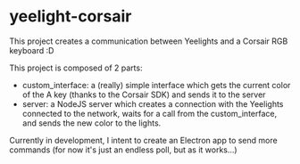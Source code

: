 # yeelight-corsair

This project creates a communication between Yeelights and a Corsair RGB keyboard :D

This project is composed of 2 parts:  
  - custom_interface: a (really) simple interface which gets the current color of the A key (thanks to the Corsair SDK) and sends it to the server
  - server: a NodeJS server which creates a connection with the Yeelights connected to the network, waits for a call from the custom_interface, and sends the new color to the lights.
  
  
  Currently in development, I intent to create an Electron app to send more commands (for now it's just an endless poll, but as it works...) 
